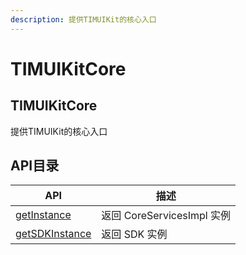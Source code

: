 ```yaml
---
description: 提供TIMUIKit的核心入口
---
```


# TIMUIKitCore

## TIMUIKitCore

提供TIMUIKit的核心入口

## API目录

| API                                             | 描述                   |
| ----------------------------------------------- | -------------------- |
| [getInstance](getInstance.md)                 | 返回 CoreServicesImpl 实例 |
| [getSDKInstance](getSDKInstance.md)                 | 返回 SDK 实例 |